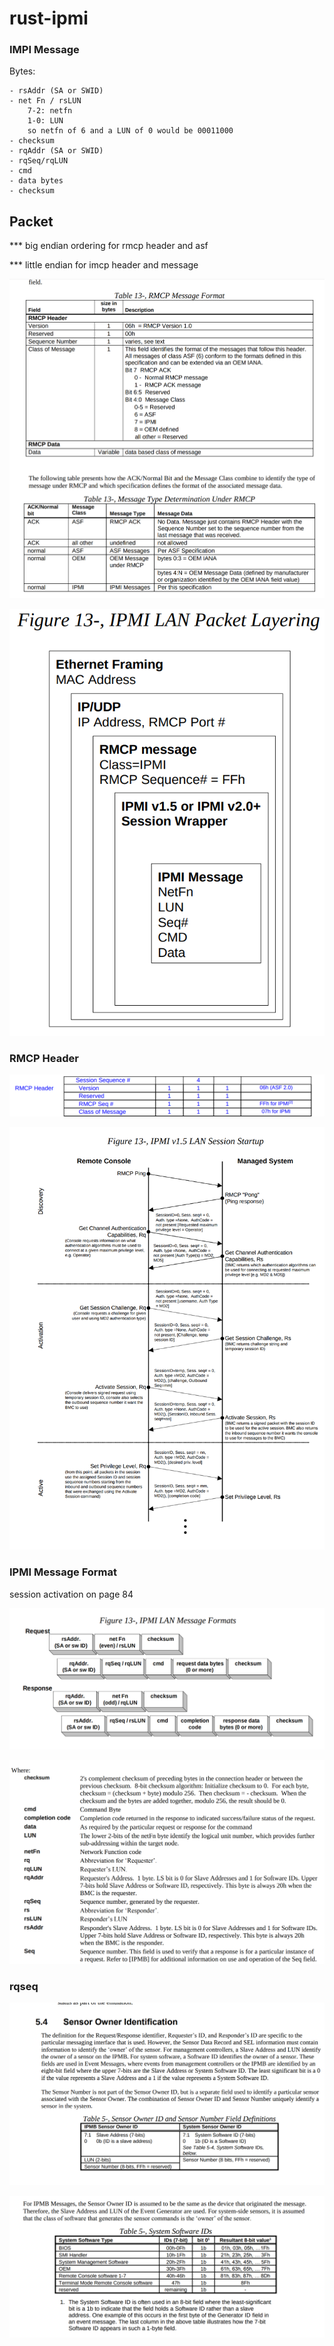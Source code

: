 # rust-ipmi


### IMPI Message

Bytes:

    - rsAddr (SA or SWID) 
    - net Fn / rsLUN
        7-2: netfn
        1-0: LUN
        so netfn of 6 and a LUN of 0 would be 00011000
    - checksum
    - rqAddr (SA or SWID)
    - rqSeq/rqLUN
    - cmd
    - data bytes
    - checksum



## Packet 

*** big endian ordering for rmcp header and asf

*** little endian for imcp header and message


![rcmp](images/rcmp.png)


![packet layers](images/packet_layering.png)

### RMCP Header

![rmcp header](images/rmcp_header.png)

![IPMI v1.5 Session Startup](images/session_startup.png)


### IPMI Message Format

session activation on page 84

![ipmi message format](images/ipmi_msg_format.png)

![ipmi payload detailed](images/ipmi_payload_details.png)

### rqseq

![ipmi payload sensor ids](images/ipmi_payload_sensor.png)

![ipmi system software ids](images/ipmi_payload_software_ids.png)